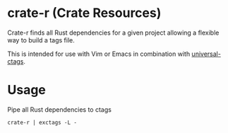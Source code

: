 crate-r (Crate Resources)
==========

Crate-r finds all Rust dependencies for a given project allowing a flexible way to build a tags file.

This is intended for use with Vim or Emacs in combination with [universal-ctags](https://docs.ctags.io/en/latest/index.html).

Usage
=====

Pipe all Rust dependencies to ctags

```
crate-r | exctags -L -
```
